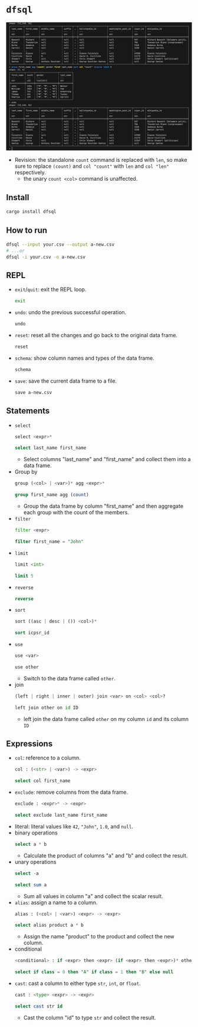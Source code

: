 # `dfsql`

![](img/terminal.png)

- Revision: the standalone `count` command is replaced with `len`, so make sure to replace `(count)` and `col "count"` with `len` and `col "len"` respectively.
  - the unary `count <col>` command is unaffected.

## Install

```bash
cargo install dfsql
```

## How to run

```bash
dfsql --input your.csv --output a-new.csv
# ...or
dfsql -i your.csv -o a-new.csv
```

## REPL

- `exit`/`quit`: exit the REPL loop.
  ```bash
  exit
  ```
- `undo`: undo the previous successful operation.
  ```bash
  undo
  ```
- `reset`: reset all the changes and go back to the original data frame.
  ```bash
  reset
  ```
- `schema`: show column names and types of the data frame.
  ```bash
  schema
  ```
- `save`: save the current data frame to a file.
  ```bash
  save a-new.csv
  ```

## Statements

- `select`
  ```py
  select <expr>*
  ```
  ```sql
  select last_name first_name
  ```
  - Select columns "last_name" and "first_name" and collect them into a data frame.
- Group by
  ```py
  group (<col> | <var>)* agg <expr>*
  ```
  ```sql
  group first_name agg (count)
  ```
  - Group the data frame by column "first_name" and then aggregate each group with the count of the members.
- `filter`
  ```py
  filter <expr>
  ```
  ```sql
  filter first_name = "John"
  ```
- `limit`
  ```py
  limit <int>
  ```
  ```sql
  limit 5
  ```
- `reverse`
  ```sql
  reverse
  ```
- `sort`
  ```py
  sort ((asc | desc | ()) <col>)*
  ```
  ```sql
  sort icpsr_id
  ```
- `use`
  ```py
  use <var>
  ```
  ```py
  use other
  ```
  - Switch to the data frame called `other`.
- join
  ```py
  (left | right | inner | outer) join <var> on <col> <col>?
  ```
  ```py
  left join other on id ID
  ```
  - left join the data frame called `other` on my column `id` and its column `ID`

## Expressions

- `col`: reference to a column.
  ```py
  col : (<str> | <var>) -> <expr>
  ```
  ```sql
  select col first_name
  ```
- `exclude`: remove columns from the data frame.
  ```py
  exclude : <expr>* -> <expr>
  ```
  ```sql
  select exclude last_name first_name
  ```
- literal: literal values like `42`, `"John"`, `1.0`, and `null`.
- binary operations
  ```sql
  select a * b
  ```
  - Calculate the product of columns "a" and "b" and collect the result.
- unary operations
  ```sql
  select -a
  ```
  ```sql
  select sum a
  ```
  - Sum all values in column "a" and collect the scalar result.
- `alias`: assign a name to a column.
  ```py
  alias : (<col> | <var>) <expr> -> <expr>
  ```
  ```sql
  select alias product a * b
  ```
  - Assign the name "product" to the product and collect the new column.
- conditional
  ```py
  <conditional> : if <expr> then <expr> (if <expr> then <expr>)* otherwise <expr> -> <expr>
  ```
  ```sql
  select if class = 0 then "A" if class = 1 then "B" else null
  ```
- `cast`: cast a column to either type `str`, `int`, or `float`.
  ```py
  cast : <type> <expr> -> <expr>
  ```
  ```sql
  select cast str id
  ```
  - Cast the column "id" to type `str` and collect the result.
